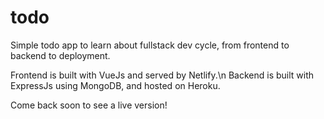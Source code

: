 # todo
Simple todo app to learn about fullstack dev cycle, from frontend to backend to deployment.

Frontend is built with VueJs and served by Netlify.\n
Backend is built with ExpressJs using MongoDB, and hosted on Heroku.

Come back soon to see a live version!

